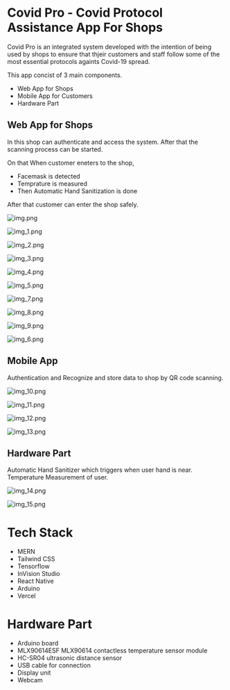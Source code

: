 # Covid Pro - Covid Protocol Assistance App For Shops

Covid Pro is an integrated system developed with the intention of being used by shops to ensure that thjeir customers and staff follow some of the most essential protocols againts Covid-19 spread.

This app concist of 3 main components.
- Web App for Shops
- Mobile App for Customers
- Hardware Part

## Web App for Shops

In this shop can authenticate and access the system. After that the scanning process can be started.

On that When customer eneters to the shop,
- Facemask is detected
- Temprature is measured
- Then Automatic Hand Sanitization is done 

After that customer can enter the shop safely.

![img.png](img.png)

![img_1.png](img_1.png)

![img_2.png](img_2.png)

![img_3.png](img_3.png)

![img_4.png](img_4.png)

![img_5.png](img_5.png)

![img_7.png](img_7.png)

![img_8.png](img_8.png)

![img_9.png](img_9.png)

![img_6.png](img_6.png)




## Mobile App

Authentication and Recognize and store data to shop by QR code scanning.

![img_10.png](img_10.png)

![img_11.png](img_11.png)

![img_12.png](img_12.png)

![img_13.png](img_13.png)

## Hardware Part

Automatic Hand Sanitizer which triggers when user hand is near.
Temperature Measurement of user.

![img_14.png](img_14.png)

![img_15.png](img_15.png)


# Tech Stack

- MERN
- Tailwind CSS
- Tensorflow
- InVision Studio
- React Native
- Arduino
- Vercel

# Hardware Part

- Arduino board
- MLX90614ESF MLX90614 contactless temperature sensor module
- HC-SR04 ultrasonic distance sensor
- USB cable for connection
- Display unit
- Webcam
